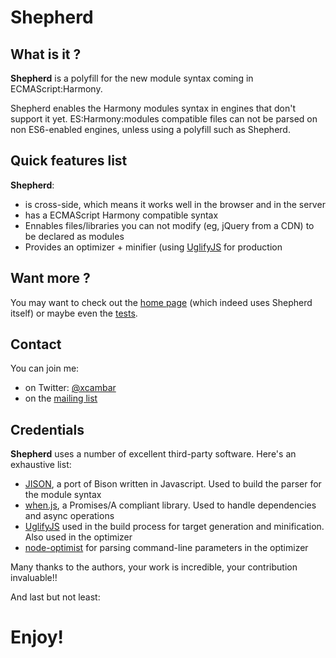 # Shepherd

## What is it ?

__Shepherd__ is a polyfill for the new module syntax coming in ECMAScript:Harmony.

Shepherd enables the Harmony modules syntax in engines that don't support it yet.
ES:Harmony:modules compatible files can not be parsed on non ES6-enabled engines, unless using a polyfill such as Shepherd.

## Quick features list

__Shepherd__:

* is cross-side, which means it works well in the browser and in the server
* has a ECMAScript Harmony compatible syntax
* Ennables files/libraries you can not modify (eg, jQuery from a CDN) to be declared as modules
* Provides an optimizer + minifier (using [UglifyJS](https://github.com/mishoo/UglifyJS) for production

## Want more ?

You may want to check out the [home page](http://xcambar.github.com/shepherd-js) (which indeed uses Shepherd itself) or maybe even the [tests](http://xcambar.github.com/shepherd-js/vendor/shepherd/test/).

## Contact

You can join me:
* on Twitter: [@xcambar](http://twitter.com/xcambar)
* on the [mailing list](https://groups.google.com/forum/?fromgroups#!forum/shepherd-js)

## Credentials

__Shepherd__ uses a number of excellent third-party software. Here's an exhaustive list:
* [JISON](http://zaach.github.com/jison/), a port of Bison written in Javascript. Used to build the parser for the module syntax
* [when.js](https://github.com/cujojs/when), a Promises/A compliant library. Used to handle dependencies and async operations
* [UglifyJS](https://github.com/mishoo/UglifyJS) used in the build process for target generation and minification. Also used in the optimizer
* [node-optimist](https://github.com/substack/node-optimist) for parsing command-line parameters in the optimizer

Many thanks to the authors, your work is incredible, your contribution invaluable!!

And last but not least:

# Enjoy!

